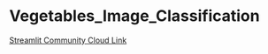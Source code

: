 # Vegetables_Image_Classification

[Streamlit Community Cloud Link](https://vegetablesimageclassification-te6yzbnnzh6qwamjnv4hjb.streamlit.app/)
